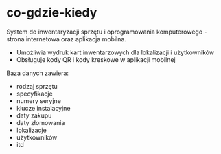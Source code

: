 # co-gdzie-kiedy
System do inwentaryzacji sprzętu i oprogramowania komputerowego - strona internetowa oraz aplikacja mobilna.
- Umożliwia wydruk kart inwentarzowych dla lokalizacji i użytkowników
- Obsługuje kody QR i kody kreskowe w aplikacji mobilnej

Baza danych zawiera:
- rodzaj sprzętu
- specyfikacje
- numery seryjne
- klucze instalacyjne
- daty zakupu
- daty złomowania
- lokalizacje
- użytkowników
- itd
